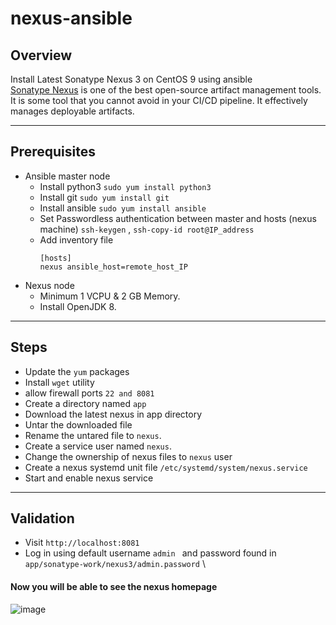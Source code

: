 # nexus-ansible
## Overview
Install Latest Sonatype Nexus 3 on CentOS 9 using ansible \
[Sonatype Nexus](https://www.sonatype.com/products/nexus-repository) is one of the best open-source artifact management tools. It is some tool that you cannot avoid in your CI/CD pipeline. It effectively manages deployable artifacts.

---

## Prerequisites
* Ansible master node
  * Install python3 `sudo yum install python3`
  * Install git `sudo yum install git`
  * Install ansible `sudo yum install ansible`
  * Set Passwordless authentication between master and hosts (nexus machine) `ssh-keygen` , `ssh-copy-id root@IP_address`
  * Add inventory file 
    ```
    [hosts]
    nexus ansible_host=remote_host_IP
    ```
* Nexus node
  * Minimum 1 VCPU & 2 GB Memory.
  * Install OpenJDK 8.
  
 ---
 
 ## Steps
 * Update the `yum` packages
 * Install  `wget` utility
 * allow firewall ports `22 and 8081`
 * Create a directory named `app`
 * Download the latest nexus in app directory
 * Untar the downloaded file
 * Rename the untared file to `nexus`.
 * Create a service user named `nexus`.
 * Change the ownership of nexus files to `nexus` user
 * Create a nexus systemd unit file `/etc/systemd/system/nexus.service`
 * Start and enable nexus service

---
## Validation 
* Visit `http://localhost:8081`
* Log in using default username `admin ` and password found in `app/sonatype-work/nexus3/admin.password` \
#### Now you will be able to see the nexus homepage 
![image](https://user-images.githubusercontent.com/47721226/231821274-99e21b0c-b012-41a0-8c2c-60ea992717d1.png)

